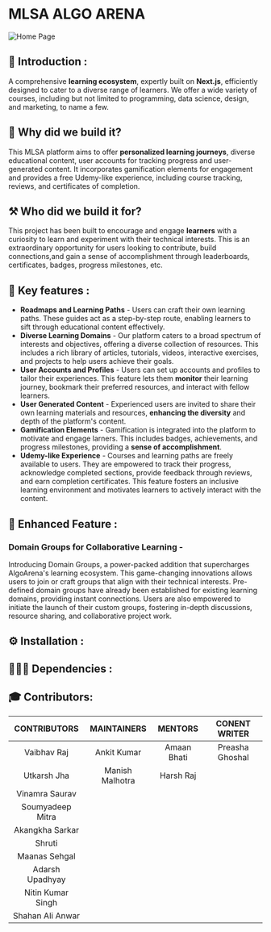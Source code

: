 # MLSA ALGO ARENA

![Home Page](https://github.com/VinamraSaurav/AlgoArena/assets/80186642/19fd8666-9dab-41a1-88a5-6b0d3741791b)

## 📢 Introduction :

A comprehensive **learning ecosystem**, expertly built on **Next.js**, efficiently designed to cater to a diverse range of learners. We offer a wide variety of courses, including but not limited to programming, data science, design, and marketing, to name a few.

## 🔌 Why did we build it?

This MLSA platform aims to offer **personalized learning journeys**, diverse educational content, user accounts for tracking progress and user-generated content. It incorporates gamification elements for engagement and provides a free Udemy-like experience, including course tracking, reviews, and certificates of completion.

## ⚒️ Who did we build it for?

This project has been built to encourage and engage **learners** with a curiosity to learn and experiment with their technical interests. This is an extraordinary opportunity for users looking to contribute, build connections,and gain a sense of accomplishment through leaderboards, certificates, badges, progress milestones, etc.

## 📄 Key features :

- **Roadmaps and Learning Paths** - Users can craft their own learning paths. These guides act as a step-by-step route, enabling learners to sift through educational content effectively.
- **Diverse Learning Domains** - Our platform caters to a broad spectrum of interests and objectives, offering a diverse collection of resources. This includes a rich library of articles, tutorials, videos, interactive exercises, and projects to help users achieve their goals.
- **User Accounts and Profiles** - Users can set up accounts and profiles to tailor their experiences. This feature lets them **monitor** their learning journey, bookmark their preferred resources, and interact with fellow learners.
- **User Generated Content** - Experienced users are invited to share their own learning materials and resources, **enhancing the diversity** and depth of the platform's content.
- **Gamification Elements** - Gamification is integrated into the platform to motivate and engage larners. This includes badges, achievements, and progress milestones, providing a **sense of accomplishment**.
- **Udemy-like Experience** - Courses and learning paths are freely available to users. They are empowered to track their progress, acknowledge completed sections, provide feedback through reviews, and earn completion certificates. This feature fosters an inclusive learning environment and motivates learners to actively interact with the content.

## 🚀 Enhanced Feature :

### Domain Groups for Collaborative Learning -

Introducing Domain Groups, a power-packed addition that supercharges AlgoArena's learning ecosystem. This game-changing innovations allows users to join or craft groups that align with their technical interests. Pre-defined domain groups have already been established for existing learning domains, providing instant connections. Users are also empowered to initiate the launch of their custom groups, fostering in-depth discussions, resource sharing, and collaborative project work.

## ⚙️ Installation :

## 👩🏻‍💻 Dependencies :

## 🎓 Contributors:

|   CONTRIBUTORS    |   MAINTAINERS   |   MENTORS   |  CONENT WRITER  |
| :---------------: | :-------------: | :---------: | :-------------: |
|    Vaibhav Raj    |   Ankit Kumar   | Amaan Bhati | Preasha Ghoshal |
|    Utkarsh Jha    | Manish Malhotra |  Harsh Raj  |                 |
|  Vinamra Saurav   |                 |             |                 |
| Soumyadeep Mitra  |                 |             |                 |
|  Akangkha Sarkar  |                 |             |                 |
|      Shruti       |                 |             |                 |
|   Maanas Sehgal   |                 |             |                 |
|  Adarsh Upadhyay  |                 |             |                 |
| Nitin Kumar Singh |                 |             |                 |
| Shahan Ali Anwar  |                 |             |                 |
